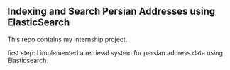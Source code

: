 <h2>Indexing and Search Persian Addresses using ElasticSearch</h2>

This repo contains my internship project.

first step: I implemented a retrieval system for persian address data using Elasticsearch.
